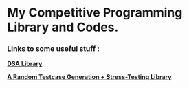 <h1>My Competitive Programming Library and Codes.</h1>
<h3>Links to some useful stuff :</h3>

<b>[DSA Library](/src/com/dsa)<b>

<b>[A Random Testcase Generation + Stress-Testing Library](src/com/testingUtil)<b>
